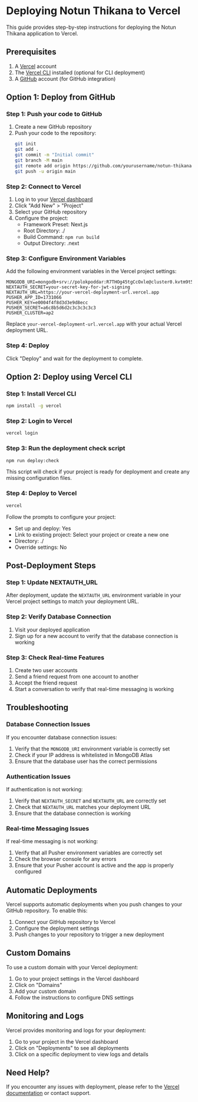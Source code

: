 # Deploying Notun Thikana to Vercel

This guide provides step-by-step instructions for deploying the Notun Thikana application to Vercel.

## Prerequisites

1. A [Vercel](https://vercel.com) account
2. The [Vercel CLI](https://vercel.com/docs/cli) installed (optional for CLI deployment)
3. A [GitHub](https://github.com) account (for GitHub integration)

## Option 1: Deploy from GitHub

### Step 1: Push your code to GitHub

1. Create a new GitHub repository
2. Push your code to the repository:
   ```bash
   git init
   git add .
   git commit -m "Initial commit"
   git branch -M main
   git remote add origin https://github.com/yourusername/notun-thikana.git
   git push -u origin main
   ```

### Step 2: Connect to Vercel

1. Log in to your [Vercel dashboard](https://vercel.com/dashboard)
2. Click "Add New" > "Project"
3. Select your GitHub repository
4. Configure the project:
   - Framework Preset: Next.js
   - Root Directory: ./
   - Build Command: `npm run build`
   - Output Directory: .next

### Step 3: Configure Environment Variables

Add the following environment variables in the Vercel project settings:

```
MONGODB_URI=mongodb+srv://polokpoddar:R7THOg45tgCcOxle@cluster0.kvtm9t5.mongodb.net
NEXTAUTH_SECRET=your-secret-key-for-jwt-signing
NEXTAUTH_URL=https://your-vercel-deployment-url.vercel.app
PUSHER_APP_ID=1731066
PUSHER_KEY=e0004f4f8d3d3e9d8ecc
PUSHER_SECRET=a6c8b5d6d2c3c3c3c3c3
PUSHER_CLUSTER=ap2
```

Replace `your-vercel-deployment-url.vercel.app` with your actual Vercel deployment URL.

### Step 4: Deploy

Click "Deploy" and wait for the deployment to complete.

## Option 2: Deploy using Vercel CLI

### Step 1: Install Vercel CLI

```bash
npm install -g vercel
```

### Step 2: Login to Vercel

```bash
vercel login
```

### Step 3: Run the deployment check script

```bash
npm run deploy:check
```

This script will check if your project is ready for deployment and create any missing configuration files.

### Step 4: Deploy to Vercel

```bash
vercel
```

Follow the prompts to configure your project:
- Set up and deploy: Yes
- Link to existing project: Select your project or create a new one
- Directory: ./
- Override settings: No

## Post-Deployment Steps

### Step 1: Update NEXTAUTH_URL

After deployment, update the `NEXTAUTH_URL` environment variable in your Vercel project settings to match your deployment URL.

### Step 2: Verify Database Connection

1. Visit your deployed application
2. Sign up for a new account to verify that the database connection is working

### Step 3: Check Real-time Features

1. Create two user accounts
2. Send a friend request from one account to another
3. Accept the friend request
4. Start a conversation to verify that real-time messaging is working

## Troubleshooting

### Database Connection Issues

If you encounter database connection issues:

1. Verify that the `MONGODB_URI` environment variable is correctly set
2. Check if your IP address is whitelisted in MongoDB Atlas
3. Ensure that the database user has the correct permissions

### Authentication Issues

If authentication is not working:

1. Verify that `NEXTAUTH_SECRET` and `NEXTAUTH_URL` are correctly set
2. Check that `NEXTAUTH_URL` matches your deployment URL
3. Ensure that the database connection is working

### Real-time Messaging Issues

If real-time messaging is not working:

1. Verify that all Pusher environment variables are correctly set
2. Check the browser console for any errors
3. Ensure that your Pusher account is active and the app is properly configured

## Automatic Deployments

Vercel supports automatic deployments when you push changes to your GitHub repository. To enable this:

1. Connect your GitHub repository to Vercel
2. Configure the deployment settings
3. Push changes to your repository to trigger a new deployment

## Custom Domains

To use a custom domain with your Vercel deployment:

1. Go to your project settings in the Vercel dashboard
2. Click on "Domains"
3. Add your custom domain
4. Follow the instructions to configure DNS settings

## Monitoring and Logs

Vercel provides monitoring and logs for your deployment:

1. Go to your project in the Vercel dashboard
2. Click on "Deployments" to see all deployments
3. Click on a specific deployment to view logs and details

## Need Help?

If you encounter any issues with deployment, please refer to the [Vercel documentation](https://vercel.com/docs) or contact support.

